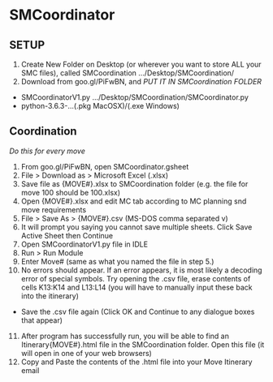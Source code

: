 # SMCoordinator

## SETUP

1. Create New Folder on Desktop (or wherever you want to store ALL your SMC files), called SMCoordination .../Desktop/SMCoordination/
2. Download from goo.gl/PiFwBN, and *PUT IT IN SMCoordination FOLDER*
- SMCoordinatorV1.py .../Desktop/SMCoordination/SMCoordinator.py
- python-3.6.3-...(.pkg MacOSX)/(.exe Windows)

## Coordination
*Do this for every move*
1. From goo.gl/PiFwBN, open SMCoordinator.gsheet
2. File > Download as > Microsoft Excel (.xlsx)
3. Save file as {MOVE#}.xlsx to SMCoordination folder (e.g. the file for move 100 should be 100.xlsx)
4. Open {MOVE#}.xlsx and edit MC tab according to MC planning snd move requirements
5. File > Save As > {MOVE#}.csv (MS-DOS comma separated v)
6. It will prompt you saying you cannot save multiple sheets. Click Save Active Sheet then Continue
7. Open SMCoordinatorV1.py file in IDLE
8. Run > Run Module
9. Enter Move# (same as what you named the file in step 5.)
10. No errors should appear. If an error appears, it is most likely a decoding error of special symbols. Try opening the .csv file, erase contents of cells K13:K14 and L13:L14 (you will have to manually input these back into the itinerary)
- Save the .csv file again (Click OK and Continue to any dialogue boxes that appear)
11. After program has successfully run, you will be able to find an Itinerary{MOVE#}.html file in the SMCoordination folder. Open this file (it will open in one of your web browsers)
12. Copy and Paste the contents of the .html file into your Move Itinerary email
